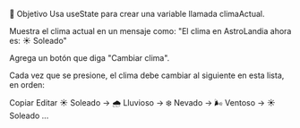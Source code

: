 🎯 Objetivo
Usa useState para crear una variable llamada climaActual.

Muestra el clima actual en un mensaje como:
"El clima en AstroLandia ahora es: ☀️ Soleado"

Agrega un botón que diga "Cambiar clima".

Cada vez que se presione, el clima debe cambiar al siguiente en esta lista, en orden:

Copiar
Editar
☀️ Soleado → 🌧️ Lluvioso → ❄️ Nevado → 🌬️ Ventoso → ☀️ Soleado ...